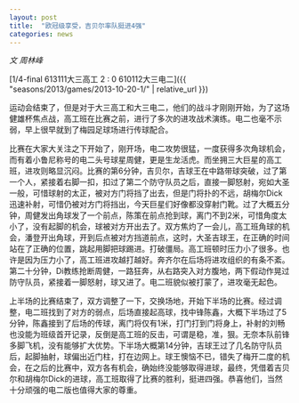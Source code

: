 ```yaml
---
layout: post
title:  "欧冠级享受，吉贝尔率队挺进4强"
categories: news
---
```


*文 周林峰*

[1/4-final 613111大三高工  2 : 0  610112大三电二]({{ "seasons/2013/games/2013-10-20-1/" | relative_url }})

运动会结束了，但是对于大三高工和大三电二，他们的战斗才刚刚开始，为了这场健雄杯焦点战，高工班在比赛之前，进行了多次的进攻战术演练。电二也毫不示弱，早上很早就到了梅园足球场进行传球配合。

比赛在大家大关注之下开始了，刚开场，电二攻势很猛，一度获得多次角球机会，而有着小鲁尼称号的电二头号球星周健，更是生龙活虎。而坐拥三大巨星的高工班，进攻则略显沉闷。比赛的第6分钟，吉贝尔，吉球王在中路带球突破，过了第一个人，紧接着右脚一扣，扣过了第二个防守队员之后，直接一脚怒射，宛如大圣一般，可惜球射的太正，被对方门将挡了出去，但是门将扑的不远，胡梅尔Dick迅速补射，可惜仍被对方门将挡出，今天巨星们好像都没穿射门靴。过了大概五分钟，周健发出角球发了一个前点，陈策在前点抢到球，离门不到2米，可惜角度太小了，没有起脚的机会，球被对方开出去了。双方焦灼了一会儿，高工班角球的机会，潘登开出角球，开到后点被对方挡道前点，这时，大圣吉球王，在正确的时间站在了正确的位置，跳起用脚把球踢进。打破僵局。高工班顿时压力小了很多。也许是因为压力小了，高工班进攻越打越好。奔齐尔在后场将进攻组织的有条不紊。第二十分钟，Di教练抢断周健，一路狂奔，从右路突入对方腹地，两下假动作晃过防守队员，紧接着一脚怒射，球又进了。电二班貌似被打蒙了，进攻毫无起色。

上半场的比赛结束了，双方调整了一下，交换场地，开始下半场的比赛。经过调整，电二班找到了对方的弱点，后场直接起高球，找中锋陈鑫，大概下半场过了5分钟，陈鑫接到了后场的传球，离门将仅有1米，打门打到门将身上，补射的刘畅也没能为班级首开记录，反倒是高工班的反击，可谓是稳，准，狠。无奈本队前锋多脚飞机，没有能够扩大优势。下半场大概第14分钟，吉球王过了几名防守队员后，起脚抽射，球偏出近门柱，打在边网上。球王懊恼不已，错失了梅开二度的机会，在之后的比赛中，双方各有机会，确始终没能够取得进球，最终，凭借着吉贝尔和胡梅尔Dick的进球，高工班取得了比赛的胜利，挺进四强。恭喜他们，当然十分顽强的电二版也值得大家的尊重。